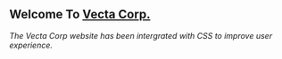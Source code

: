 ## **Welcome To [Vecta Corp.](https://github.com/harikadittakavi7000/CS648_Assignment3/blob/main/part2/vectacorp/index.html)**

_The Vecta Corp website has been intergrated with CSS to improve user experience._